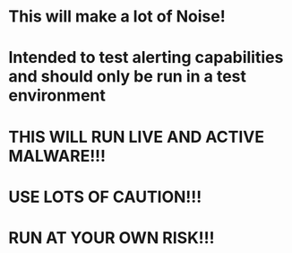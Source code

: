 # This will make a lot of Noise!
# Intended to test alerting capabilities and should only be run in a test environment
# THIS WILL RUN LIVE AND ACTIVE MALWARE!!! 
# USE LOTS OF CAUTION!!!
# RUN AT YOUR OWN RISK!!!
